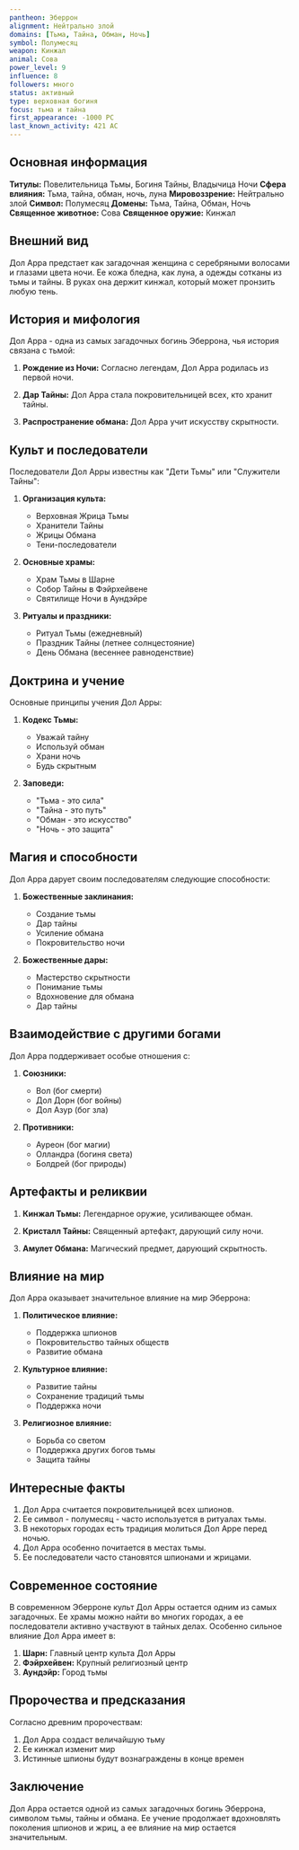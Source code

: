 ```yaml
---
pantheon: Эберрон
alignment: Нейтрально злой
domains: [Тьма, Тайна, Обман, Ночь]
symbol: Полумесяц
weapon: Кинжал
animal: Сова
power_level: 9
influence: 8
followers: много
status: активный
type: верховная богиня
focus: тьма и тайна
first_appearance: -1000 PC
last_known_activity: 421 AC
---
```


## Основная информация

**Титулы:** Повелительница Тьмы, Богиня Тайны, Владычица Ночи
**Сфера влияния:** Тьма, тайна, обман, ночь, луна
**Мировоззрение:** Нейтрально злой
**Символ:** Полумесяц
**Домены:** Тьма, Тайна, Обман, Ночь
**Священное животное:** Сова
**Священное оружие:** Кинжал

## Внешний вид

Дол Арра предстает как загадочная женщина с серебряными волосами и глазами цвета ночи. Ее кожа бледна, как луна, а одежды сотканы из тьмы и тайны. В руках она держит кинжал, который может пронзить любую тень.

## История и мифология

Дол Арра - одна из самых загадочных богинь Эберрона, чья история связана с тьмой:

1. **Рождение из Ночи:** Согласно легендам, Дол Арра родилась из первой ночи.

2. **Дар Тайны:** Дол Арра стала покровительницей всех, кто хранит тайны.

3. **Распространение обмана:** Дол Арра учит искусству скрытности.

## Культ и последователи

Последователи Дол Арры известны как "Дети Тьмы" или "Служители Тайны":

1. **Организация культа:**

   - Верховная Жрица Тьмы
   - Хранители Тайны
   - Жрицы Обмана
   - Тени-последователи

2. **Основные храмы:**

   - Храм Тьмы в Шарне
   - Собор Тайны в Фэйрхейвене
   - Святилище Ночи в Аундэйре

3. **Ритуалы и праздники:**
   - Ритуал Тьмы (ежедневный)
   - Праздник Тайны (летнее солнцестояние)
   - День Обмана (весеннее равноденствие)

## Доктрина и учение

Основные принципы учения Дол Арры:

1. **Кодекс Тьмы:**

   - Уважай тайну
   - Используй обман
   - Храни ночь
   - Будь скрытным

2. **Заповеди:**
   - "Тьма - это сила"
   - "Тайна - это путь"
   - "Обман - это искусство"
   - "Ночь - это защита"

## Магия и способности

Дол Арра дарует своим последователям следующие способности:

1. **Божественные заклинания:**

   - Создание тьмы
   - Дар тайны
   - Усиление обмана
   - Покровительство ночи

2. **Божественные дары:**
   - Мастерство скрытности
   - Понимание тьмы
   - Вдохновение для обмана
   - Дар тайны

## Взаимодействие с другими богами

Дол Арра поддерживает особые отношения с:

1. **Союзники:**

   - Вол (бог смерти)
   - Дол Дорн (бог войны)
   - Дол Азур (бог зла)

2. **Противники:**
   - Ауреон (бог магии)
   - Олландра (богиня света)
   - Болдрей (бог природы)

## Артефакты и реликвии

1. **Кинжал Тьмы:** Легендарное оружие, усиливающее обман.

2. **Кристалл Тайны:** Священный артефакт, дарующий силу ночи.

3. **Амулет Обмана:** Магический предмет, дарующий скрытность.

## Влияние на мир

Дол Арра оказывает значительное влияние на мир Эберрона:

1. **Политическое влияние:**

   - Поддержка шпионов
   - Покровительство тайных обществ
   - Развитие обмана

2. **Культурное влияние:**

   - Развитие тайны
   - Сохранение традиций тьмы
   - Поддержка ночи

3. **Религиозное влияние:**
   - Борьба со светом
   - Поддержка других богов тьмы
   - Защита тайны

## Интересные факты

1. Дол Арра считается покровительницей всех шпионов.
2. Ее символ - полумесяц - часто используется в ритуалах тьмы.
3. В некоторых городах есть традиция молиться Дол Арре перед ночью.
4. Дол Арра особенно почитается в местах тьмы.
5. Ее последователи часто становятся шпионами и жрицами.

## Современное состояние

В современном Эберроне культ Дол Арры остается одним из самых загадочных. Ее храмы можно найти во многих городах, а ее последователи активно участвуют в тайных делах. Особенно сильное влияние Дол Арра имеет в:

1. **Шарн:** Главный центр культа Дол Арры
2. **Фэйрхейвен:** Крупный религиозный центр
3. **Аундэйр:** Город тьмы

## Пророчества и предсказания

Согласно древним пророчествам:

1. Дол Арра создаст величайшую тьму
2. Ее кинжал изменит мир
3. Истинные шпионы будут вознаграждены в конце времен

## Заключение

Дол Арра остается одной из самых загадочных богинь Эберрона, символом тьмы, тайны и обмана. Ее учение продолжает вдохновлять поколения шпионов и жриц, а ее влияние на мир остается значительным.
